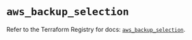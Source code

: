 # `aws_backup_selection`

Refer to the Terraform Registry for docs: [`aws_backup_selection`](https://registry.terraform.io/providers/hashicorp/aws/6.12.0/docs/resources/backup_selection).
